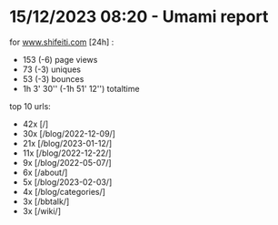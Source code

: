 # 15/12/2023 08:20 - Umami report
for www.shifeiti.com [24h] :

 - 153 (-6) page views
 - 73 (-3) uniques
 - 53 (-3) bounces
 - 1h 3' 30'' (-1h 51' 12'') totaltime


top 10 urls:
 - 42x [/]
 - 30x [/blog/2022-12-09/]
 - 21x [/blog/2023-01-12/]
 - 11x [/blog/2022-12-22/]
 - 9x [/blog/2022-05-07/]
 - 6x [/about/]
 - 5x [/blog/2023-02-03/]
 - 4x [/blog/categories/]
 - 3x [/bbtalk/]
 - 3x [/wiki/]


